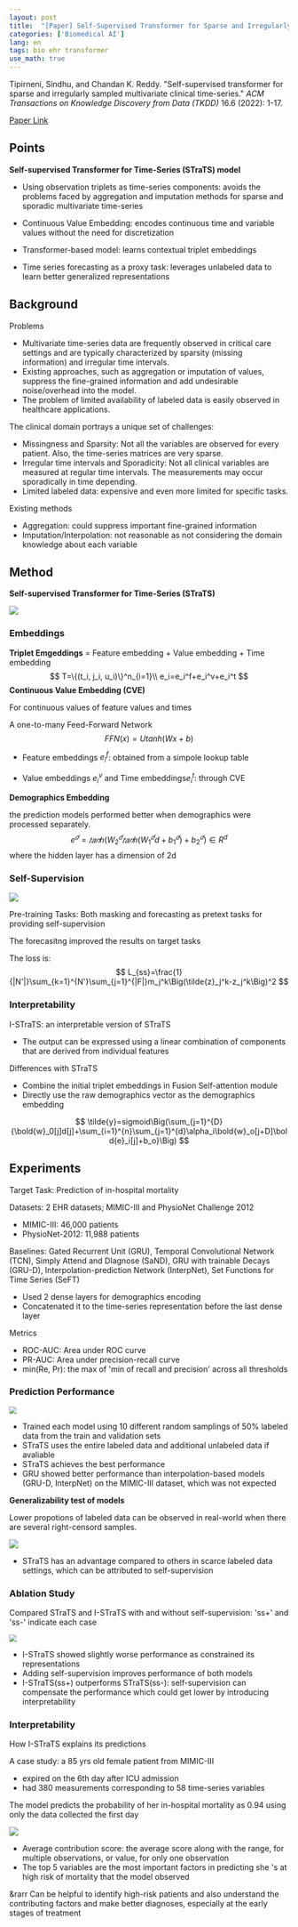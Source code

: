 ```yaml
---
layout: post
title:  "[Paper] Self-Supervised Transformer for Sparse and Irregularly Sampled Multivariate Clinical Time-Series (ACM 2022)"
categories: ['Biomedical AI']
lang: en
tags: bio ehr transformer
use_math: true
---
```


Tipirneni, Sindhu, and Chandan K. Reddy. "Self-supervised transformer for sparse and irregularly sampled multivariate clinical time-series." *ACM Transactions on Knowledge Discovery from Data (TKDD)* 16.6 (2022): 1-17.

[Paper Link](https://dl.acm.org/doi/full/10.1145/3516367)



## Points

**Self-supervised Transformer for Time-Series (STraTS) model**

* Using observation triplets as time-series components: avoids the problems faced by aggregation and imputation methods for sparse and sporadic multivariate time-series

* Continuous Value Embedding: encodes continuous time and variable values without the need for discretization

* Transformer-based model: learns contextual triplet embeddings 

* Time series forecasting as a proxy task: leverages unlabeled data to learn better generalized representations 

  

## Background

Problems

* Multivariate time-series data are frequently observed in critical care settings and are typically characterized by sparsity (missing information) and irregular time intervals. 
* Existing approaches, such as aggregation or imputation of values, suppress the fine-grained information and add undesirable noise/overhead into the model.
* The problem of limited availability of labeled data is easily observed in healthcare applications.



The clinical domain portrays a unique set of challenges:

* Missingness and Sparsity: Not all the variables are observed for every patient. Also, the time-series matrices are very sparse.
* Irregular time intervals and Sporadicity: Not all clinical variables are measured at regular time intervals. The measurements may occur sporadically in time depending. 
* Limited labeled data: expensive and even more limited for specific tasks.



Existing methods

* Aggregation: could suppress important fine-grained information
* Imputation/Interpolation: not reasonable as not considering the domain knowledge about each variable



## Method

**Self-supervised Transformer for Time-Series (STraTS)**

![](https://github.com/alatteaday/alatteaday.github.io/blob/gh-pages/_images/2023-09-15-strats/1_fig3.png?raw=true)

### Embeddings

**Triplet Emgeddings** = Feature embedding + Value embedding + Time embedding
$$
T=\{(t_i, j_i, u_i)\}^n_{i=1}\\
e_i=e_i^f+e_i^v+e_i^t
$$
**Continuous Value Embedding (CVE)**

For continuous values of feature values and times

A one-to-many Feed-Forward Network
$$
FFN(x) = U tanh(Wx+b)
$$


* Feature embeddings $e_i^f$: obtained from a simpole lookup table

* Value embeddings $e_i^v$ and Time embeddings$e_i^t$: through CVE

  

**Demographics Embedding**

the prediction models performed better when demographics were processed separately.
$$
e^𝑑 = 𝑡𝑎𝑛ℎ(W^𝑑_2𝑡𝑎𝑛ℎ(W^𝑑_1d + b^𝑑_1) + b^𝑑_2) ∈ R^d
$$
where the hidden layer has a dimension of 2d



### Self-Supervision

![](https://github.com/alatteaday/alatteaday.github.io/blob/gh-pages/_images/2023-09-15-strats/2_fig2.png?raw=true)

Pre-training Tasks: Both masking and forecasting as pretext tasks for providing self-supervision

The forecasitng improved the results on target tasks

The loss is:
$$
L_{ss}=\frac{1}{|N'|}\sum_{k=1}^{N'}\sum_{j=1}^{|F|}m_j^k\Big(\tilde{z}_j^k-z_j^k\Big)^2
$$

### Interpretability

I-STraTS: an interpretable version of STraTS

* The output can be expressed using a linear combination of components that are derived from individual features

Differences with STraTS

* Combine the initial triplet embeddings in Fusion Self-attention module
* Directly use the raw demographics vector as the demographics embedding

$$
\tilde{y}=sigmoid\Big(\sum_{j=1}^{D}{\bold{w}_0[j]d[j]+\sum_{i=1}^{n}\sum_{j=1}^{d}\alpha_i\bold{w}_o[j+D]\bold{e}_i[j]+b_o}\Big)
$$



## Experiments

Target Task: Prediction of in-hospital mortality

Datasets: 2 EHR datasets; MIMIC-III and PhysioNet Challenge 2012

* MIMIC-III: 46,000 patients
* PhysioNet-2012: 11,988 patients

Baselines: Gated Recurrent Unit (GRU), Temporal Convolutional Network (TCN), Simply Attend and DIagnose (SaND), GRU with trainable Decays (GRU-D), Interpolation-prediction Network (InterpNet), Set Functions for Time Series (SeFT)

* Used 2 dense layers for demographics encoding
* Concatenated it to the time-series representation before the last dense layer

Metrics

* ROC-AUC: Area under ROC curve
* PR-AUC: Area under precision-recall curve 
* min(Re, Pr): the max of 'min of recall and precision' across all thresholds



### Prediction Performance

<img src="https://github.com/alatteaday/alatteaday.github.io/blob/gh-pages/_images/2023-09-15-strats/3_table4.png?raw=true" style="zoom:80%;" />

* Trained each model using 10 different random samplings of 50% labeled data from the train and validation sets
* STraTS uses the entire labeled data and additional unlabeled data if avaliable
* STraTS achieves the best performance
* GRU showed better performance than interpolation-based models (GRU-D, InterpNet) on the MIMIC-III dataset, which was not expected



**Generalizability test of models**

Lower propotions of labeled data can be observed in real-world when there are several right-censord samples.

![](https://github.com/alatteaday/alatteaday.github.io/blob/gh-pages/_images/2023-09-15-strats/4_fig5.png?raw=true)

* STraTS has an advantage compared to others in scarce labeled data settings, which can be attributed to self-supervision



### Ablation Study

Compared STraTS and I-STraTS with and without self-supervision: 'ss+' and 'ss-' indicate each case

<img src="https://github.com/alatteaday/alatteaday.github.io/blob/gh-pages/_images/2023-09-15-strats/5_table5.png?raw=true" style="zoom:80%;" />

* I-STraTS showed slightly worse performance as constrained its representations
* Adding self-supervision improves performance of both models
* I-STraTS(ss+) outperforms STraTS(ss-): self-supervision can compensate the performance which could get lower by introducing interpretability



### Interpretability 

How I-STraTS explains its predictions

A case study: a 85 yrs old female patient from MIMIC-III

* expired on the 6th day after ICU admission
* had 380 measurements corresponding to 58 time-series variables

The model predicts the probability of her in-hospital mortality as 0.94 using only the data collected the first day

![](https://github.com/alatteaday/alatteaday.github.io/blob/gh-pages/_images/2023-09-15-strats/6_table6.png?raw=true)

* Average contribution score: the average score along with the range, for multiple observations, or value, for only one observation 
* The top 5 variables are the most important factors in predicting she 's at high risk of mortality that the model observed

&rarr Can be helpful to identify high-risk patients and also understand the contributing factors and make better diagnoses, especially at the early stages of treatment
